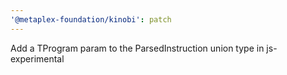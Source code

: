 ```yaml
---
'@metaplex-foundation/kinobi': patch
---
```


Add a TProgram param to the ParsedInstruction union type in js-experimental

